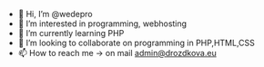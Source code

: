 - 👋 Hi, I’m @wedepro
- 👀 I’m interested in programming, webhosting
- 🌱 I’m currently learning PHP
- 💞️ I’m looking to collaborate on programming in PHP,HTML,CSS
- 📫 How to reach me -> on mail admin@drozdkova.eu

<!---
wedepro/wedepro is a ✨ special ✨ repository because its `README.md` (this file) appears on your GitHub profile.
You can click the Preview link to take a look at your changes.
--->
